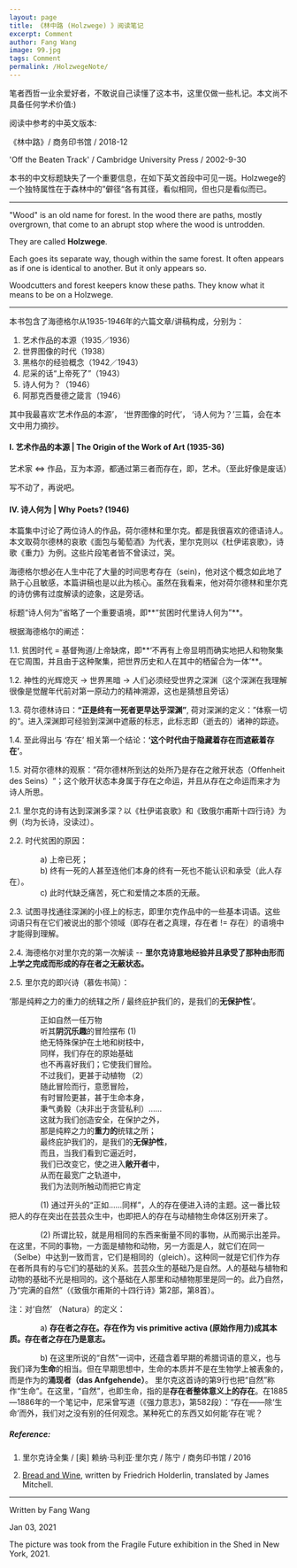 ```yaml
---
layout: page
title: 《林中路 (Holzwege) 》阅读笔记
excerpt: Comment
author: Fang Wang
image: 99.jpg
tags: Comment
permalink: /HolzwegeNote/     
---
```




笔者西哲一业余爱好者，不敢说自己读懂了这本书，这里仅做一些札记。本文尚不具备任何学术价值:) 

阅读中参考的中英文版本:    

《林中路》/ 商务印书馆 / 2018-12     

'Off the Beaten Track' / Cambridge University Press / 2002-9-30    



本书的中文标题缺失了一个重要信息，在如下英文首段中可见一斑。Holzwege的一个独特属性在于森林中的”僻径“各有其径，看似相同，但也只是看似而已。

****

"Wood" is an old name for forest. In the wood there are paths, mostly overgrown, that come to an abrupt stop where the wood is untrodden.

They are called **Holzwege**.

Each goes its separate way, though within the same forest. It often appears as if one is identical to another. But it only appears so.      

Woodcutters and forest keepers know these paths. They know what it means to be on a Holzwege.

****

本书包含了海德格尔从1935-1946年的六篇文章/讲稿构成，分别为：

1.  艺术作品的本源（1935／1936）
2. 世界图像的时代（1938）
3. 黑格尔的经验概念（1942／1943）
4. 尼采的话“上帝死了”（1943）
5. 诗人何为？（1946）
6. 阿那克西曼德之箴言（1946）

其中我最喜欢‘艺术作品的本源’， ‘世界图像的时代’， ‘诗人何为？’三篇，会在本文中用力摘抄。



#### I. 艺术作品的本源 | The Origin of the Work of Art (1935-36)

艺术家 <=> 作品，互为本源，都通过第三者而存在，即，艺术。（至此好像是废话）

写不动了，再说吧。



#### IV. 诗人何为 | Why Poets? (1946)

本篇集中讨论了两位诗人的作品，荷尔德林和里尔克。都是我很喜欢的德语诗人。本文取荷尔德林的哀歌《面包与葡萄酒》为代表，里尔克则以《杜伊诺哀歌》，诗歌《重力》为例。这些片段笔者皆不曾读过，哭。

海德格尔想必在人生中花了大量的时间思考存在（sein)，他对这个概念如此地了熟于心且敏感，本篇讲稿也是以此为核心。虽然在我看来，他对荷尔德林和里尔克的诗仿佛有过度解读的迹象，这是旁话。

标题“诗人何为”省略了一个重要语境，即**“贫困时代里诗人何为”**。

根据海德格尔的阐述：

1.1. 贫困时代 = 基督殉道/上帝缺席，即**‘不再有上帝显明而确实地把人和物聚集在它周围，并且由于这种聚集，把世界历史和人在其中的栖留合为一体’**。

1.2. 神性的光辉熄灭 -> 世界黑暗 -> 人们必须经受世界之深渊（这个深渊在我理解很像是觉醒年代前对第一原动力的精神溯源，这也是猜想且旁话）

1.3. 荷尔德林诗曰：**“正是终有一死者更早达乎深渊”**, 荷对深渊的定义：”体察一切的“。进入深渊即可经验到深渊中遮蔽的标志，此标志即（逝去的）诸神的踪迹。

1.4. 至此得出与 ‘存在’ 相关第一个结论：**‘这个时代由于隐藏着存在而遮蔽着存在’**。

1.5. 对荷尔德林的观察：”荷尔德林所到达的处所乃是存在之敞开状态（Offenheit des Seins）“；这个敞开状态本身属于存在之命运，并且从存在之命运而来才为诗人所思。



2.1. 里尔克的诗有达到深渊多深？以《杜伊诺哀歌》和《致俄尔甫斯十四行诗》为例（均为长诗，没读过）。

2.2. 时代贫困的原因：

&emsp;&emsp;&emsp;&emsp;a) 上帝已死；   
&emsp;&emsp;&emsp;&emsp;b) 终有一死的人甚至连他们本身的终有一死也不能认识和承受（此人存在）。   
&emsp;&emsp;&emsp;&emsp;c) 此时代缺乏痛苦，死亡和爱情之本质的无蔽。

2.3. 试图寻找通往深渊的小径上的标志，即里尔克作品中的一些基本词语。这些词语只有在它们被说出的那个领域（即存在者之真理，存在者 != 存在）的语境中才能得到理解。

2.4. 海德格尔对里尔克的第一次解读 -- **里尔克诗意地经验并且承受了那种由形而上学之完成而形成的存在者之无蔽状态。**

2.5. 里尔克的即兴诗（慕佐书简）：

‘那是纯粹之力的重力的统辖之所 / 最终庇护我们的，是我们的**无保护性**’。

&emsp;&emsp;&emsp;&emsp;正如自然一任万物    
&emsp;&emsp;&emsp;&emsp;听其**阴沉乐趣**的冒险摆布    (1)    
&emsp;&emsp;&emsp;&emsp;绝无特殊保护在土地和树枝中，    
&emsp;&emsp;&emsp;&emsp;同样，我们存在的原始基础    
&emsp;&emsp;&emsp;&emsp;也不再喜好我们；它使我们冒险。    
&emsp;&emsp;&emsp;&emsp;不过我们，更甚于动植物    （2）    
&emsp;&emsp;&emsp;&emsp;随此冒险而行，意愿冒险，    
&emsp;&emsp;&emsp;&emsp;有时冒险更甚，甚于生命本身，    
&emsp;&emsp;&emsp;&emsp;秉气勇毅（决非出于贪营私利）……    
&emsp;&emsp;&emsp;&emsp;这就为我们创造安全，在保护之外，    
&emsp;&emsp;&emsp;&emsp;那是纯粹之力的**重力的**统辖之所；    
&emsp;&emsp;&emsp;&emsp;最终庇护我们的，是我们的**无保护性**，   
&emsp;&emsp;&emsp;&emsp;而且，当我们看到它逼近时，    
&emsp;&emsp;&emsp;&emsp;我们已改变它，使之进入**敞开者**中，    
&emsp;&emsp;&emsp;&emsp;从而在最宽广之轨道中，    
&emsp;&emsp;&emsp;&emsp;我们为法则所触动而把它肯定




&emsp;&emsp;&emsp;&emsp;(1) 通过开头的“正如……同样”，人的存在便进入诗的主题。这一番比较把人的存在突出在芸芸众生中，也即把人的存在与动植物生命体区别开来了。 

&emsp;&emsp;&emsp;&emsp;(2) 所谓比较，就是用相同的东西来衡量不同的事物，从而揭示出差异。在这里，不同的事物，一方面是植物和动物，另一方面是人，就它们在同一（Selbe）中达到一致而言，它们是相同的（gleich）。这种同一就是它们作为存在者所具有的与它们的基础的关系。芸芸众生的基础乃是自然。人的基础与植物和动物的基础不光是相同的。这个基础在人那里和动植物那里是同一的。此乃自然，乃“完满的自然”（《致俄尔甫斯的十四行诗》第2部，第8首）。 



注：对‘自然’ （Natura）的定义：

&emsp;&emsp;&emsp;&emsp;a) **存在者之存在。存在作为 vis primitive activa (原始作用力)成其本质。存在者之存在乃是意志。**

&emsp;&emsp;&emsp;&emsp;b) 在这里所说的“自然”一词中，还蕴含着早期的希腊词语的意义，也与我们译为**生命**的相当。但在早期思想中，生命的本质并不是在生物学上被表象的，而是作为的**涌现者（das Anfgehende）**。 里尔克这首诗的第9行也把“自然”称作“生命”。在这里，“自然”，也即生命，指的是**存在者整体意义上的存在**。在1885—1886年的一个笔记中，尼采曾写道（《强力意志》，第582段）：“存在——除‘生命’而外，我们对之没有别的任何观念。某种死亡的东西又如何能‘存在’呢？







##### Reference:

1. 里尔克诗全集 / [奥] 赖纳·马利亚·里尔克 / 陈宁 / 商务印书馆 / 2016

2. [Bread and Wine](https://wang-axiom.com/BreadandWine), written by Friedrich Holderlin, translated by James Mitchell.

****

Written by Fang Wang

Jan 03, 2021

The picture was took from the Fragile Future exhibition in the Shed in New York, 2021. 